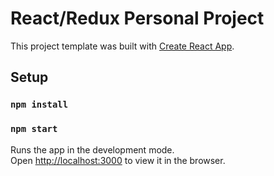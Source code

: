 # React/Redux Personal Project

This project template was built with [Create React App](https://github.com/facebookincubator/create-react-app).

## Setup

### `npm install`
### `npm start`
Runs the app in the development mode.<br>
Open [http://localhost:3000](http://localhost:3000) to view it in the browser.
